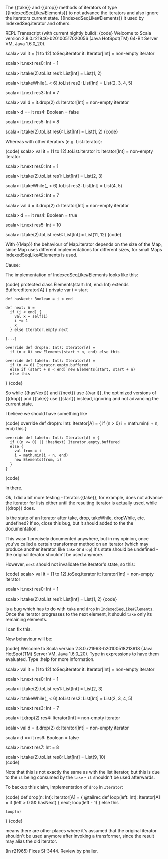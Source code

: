 The {{take}} and {{drop}} methods of iterators of type {{IndexedSeqLike#Elements}} to not advance the iterators and also ignore the iterators current state. {{IndexedSeqLike#Elements}} it used by IndexedSeq.iterator and others. 

REPL Transscript (with current nightly build):
{code}
Welcome to Scala version 2.8.0.r21946-b20100517020056 (Java HotSpot(TM) 64-Bit Server VM, Java 1.6.0_20).

scala> val it = (1 to 12).toSeq.iterator 
it: Iterator[Int] = non-empty iterator

scala> it.next
res0: Int = 1

scala> it.take(2).toList
res1: List[Int] = List(1, 2)

scala> it.takeWhile(_ < 6).toList
res2: List[Int] = List(2, 3, 4, 5)

scala> it.next
res3: Int = 7

scala> val d = it.drop(2)
d: Iterator[Int] = non-empty iterator

scala> d == it
res4: Boolean = false

scala> it.next
res5: Int = 8

scala> it.take(2).toList
res6: List[Int] = List(1, 2)
{code}


Whereas with other iterators (e.g. List.iterator):

{code}
scala> val it = (1 to 12).toList.iterator
it: Iterator[Int] = non-empty iterator

scala> it.next
res0: Int = 1

scala> it.take(2).toList
res1: List[Int] = List(2, 3)

scala> it.takeWhile(_ < 6).toList
res2: List[Int] = List(4, 5)

scala> it.next
res3: Int = 7

scala> val d = it.drop(2)
d: Iterator[Int] = non-empty iterator

scala> d == it
res4: Boolean = true

scala> it.next
res5: Int = 10

scala> it.take(2).toList
res6: List[Int] = List(11, 12)
{code}

With {{Map}} the behaviour of Map.iterator depends on the size of the Map, since Map uses different implementations for different sizes, for small Maps IndexedSeqLike#Elements is used.


Cause:

The implementation of IndexedSeqLike#Elements looks like this:

{code}
  protected class Elements(start: Int, end: Int) extends BufferedIterator[A] {
    private var i = start

    def hasNext: Boolean = i < end

    def next: A = 
      if (i < end) {
        val x = self(i)
        i += 1
        x
      } else Iterator.empty.next

    [...]

    override def drop(n: Int): Iterator[A] =
      if (n > 0) new Elements(start + n, end) else this

    override def take(n: Int): Iterator[A] =
      if (n <= 0) Iterator.empty.buffered
      else if (start + n < end) new Elements(start, start + n) 
      else this
  }
{code}

So while {{hasNext}} and {{next}} use {{var i}}, the optimized versions of {{drop}} and {{take}} use {{start}} instead, ignoring and not advancing the current state.

I believe we should have something like

{code}
    override def drop(n: Int): Iterator[A] = {
      if (n > 0) i = math.min(i + n, end)
      this
    }
 
    override def take(n: Int): Iterator[A] = {
      if ((n <= 0) || !hasNext) Iterator.empty.buffered
      else {
        val from = i
        i = math.min(i + n, end)
        new Elements(from, i)
      }
    }
{code}

in there.

Ok, I did a bit more testing - Iterator.{{take}}, for example, does not advance the iterator for lists either until the resulting iterator is actually used, while {{drop}} does.

Is the state of an Iterator after take, drop, takeWhile, dropWhile, etc. undefined? If so, close this bug, but it should added to the the documentation.

This wasn't precisely documented anywhere, but in my opinion, once you've called a certain transformer method on an iterator (which may produce another iterator, like `take` or `drop`) it's state should be undefined - the original iterator shouldn't be used anymore.

However, `next` should not invalidate the iterator's state, so this:

{code}
scala> val it = (1 to 12).toSeq.iterator 
it: Iterator[Int] = non-empty iterator

scala> it.next
res0: Int = 1

scala> it.take(2).toList
res1: List[Int] = List(1, 2)
{code}

is a bug which has to do with `take` and `drop` in `IndexedSeqLike#Elements`. Once the iterator progresses to the next element, it should `take` only its remaining elements.

I can fix this.



New behaviour will be:

{code}
Welcome to Scala version 2.8.0.r21963-b20100518213918 (Java HotSpot(TM) Server VM, Java 1.6.0_20).
Type in expressions to have them evaluated.
Type :help for more information.

scala> val it = (1 to 12).toSeq.iterator
it: Iterator[Int] = non-empty iterator

scala> it.next
res0: Int = 1

scala> it.take(2).toList
res1: List[Int] = List(2, 3)

scala> it.takeWhile(_ < 6).toList
res2: List[Int] = List(2, 3, 4, 5)

scala> it.next
res3: Int = 7

scala> it.drop(2)
res4: Iterator[Int] = non-empty iterator

scala> val d = it.drop(2)
d: Iterator[Int] = non-empty iterator

scala> d == it
res6: Boolean = false

scala> it.next
res7: Int = 8

scala> it.take(2).toList
res8: List[Int] = List(9, 10)                                                                                                                                                    
{code}


Note that this is not exactly the same as with the list iterator, but this is due to the `it` being consumed by the `take` - `it` shouldn't be used afterwards.

To backup this claim, implementation of `drop` in `Iterator`:

{code}
  def drop(n: Int): Iterator[A] = {
    @tailrec
    def loop(left: Int): Iterator[A] =
      if (left > 0 && hasNext) { next; loop(left - 1) }
      else this
    
    loop(n)
  }
{code}

means there are other places where it's assumed that the original iterator shouldn't be used anymore after invoking a transformer, since the result may alias the old iterator.

(In r21965) Fixes SI-3444. Review by phaller.
